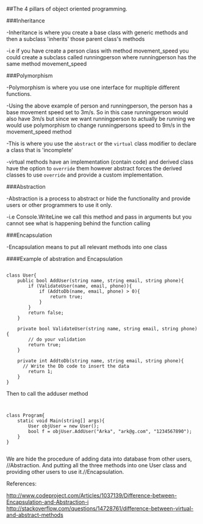 ##The 4 pillars of object oriented programming.

###Inheritance

-Inheritance is where you create a base class with generic methods and then a subclass 'inherits' those parent class's methods

-i.e if you have create a person class with method movement_speed you could create a subclass called runningperson where runningperson has the same method movement_speed


###Polymorphism

-Polymorphism is where you use one interface for mupltiple different functions.

-Using the above example of person and runningperson, the person has a base movement speed set to 3m/s. So in this case runningperson would also have 3m/s but since we want runningperson to actually be running we would use polymorphism to change runningpersons speed to 9m/s in the movement_speed method

-This is where you use the ```abstract``` or the ```virtual``` class modifier to declare a class that is 'incomplete'

-virtual methods have an implementation (contain code) and derived class have the option to ```override``` them however abstract forces the derived classes to use ```override``` and provide a custom implementation.


###Abstraction 

-Abstraction is a process to abstract or hide the functionality and provide users or other programmers to use it only.

-i.e Console.WriteLine we call this method and pass in arguments but you cannot see what is happening behind the function calling

###Encapsulation 

-Encapsulation means to put all relevant methods into one class


####Example of abstration and Encapsulation

<pre><code>
class User{
    public bool AddUser(string name, string email, string phone){
        if (ValidateUser(name, email, phone)){
            if (AddtoDb(name, email, phone) > 0){
                return true;
            }
        }
        return false;
    }

    private bool ValidateUser(string name, string email, string phone){
        // do your validation
        return true;
    }

    private int AddtoDb(string name, string email, string phone){
      // Write the Db code to insert the data
        return 1;
    }
}
</code></pre>

Then to call the adduser method

<pre><code>

class Program{
    static void Main(string[] args){
        User objUser = new User();
        bool f = objUser.AddUser("Arka", "ark@g.com", "1234567890");
    }
}

</code></pre>


We are hide the procedure of adding data into database from other users, //Abstraction. And putting all the three methods into one User class and providing other users to use it.//Encapsulation.

References:

http://www.codeproject.com/Articles/1037139/Difference-between-Encapsulation-and-Abstraction-i
http://stackoverflow.com/questions/14728761/difference-between-virtual-and-abstract-methods
